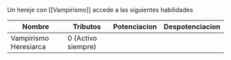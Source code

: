 Un hereje con [[Vampirismo]] accede a las siguientes habilidades

| Nombre                   | Tributos              | Potenciacion                                                                                                                         | Despotenciacion                                                                                                                                                                                                                                                                                                     |
| ------------------------ | --------------------- | ------------------------------------------------------------------------------------------------------------------------------------ | ------------------------------------------------------------------------------------------------------------------------------------------------------------------------------------------------------------------------------------------------------------------------------------------------------------------- |
| Vampirismo Heresiarca    | 0 (Activo siempre)    | 